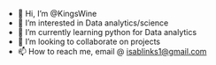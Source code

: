 - 👋 Hi, I’m @KingsWine
- 👀 I’m interested in Data analytics/science
- 🌱 I’m currently learning python for Data analytics
- 💞️ I’m looking to collaborate on projects
- 📫 How to reach me, email @ isablinks1@gmail.com

<!---
KingsWine/KingsWine is a ✨ special ✨ repository because its `README.md` (this file) appears on your GitHub profile.
You can click the Preview link to take a look at your changes.
--->
